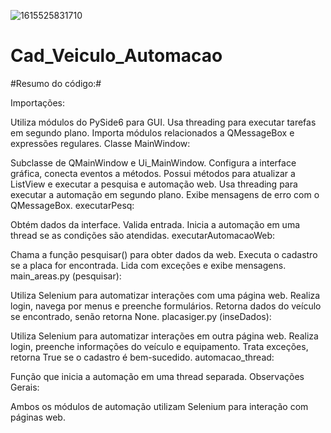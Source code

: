 ![1615525831710](https://github.com/Bruno-Luiz-CNR/Cad_Veiculo_Automacao/assets/115126390/8a305ec1-e6ce-4370-baba-64a4dd606aea)



# Cad_Veiculo_Automacao

#Resumo do código:#

Importações:

Utiliza módulos do PySide6 para GUI.
Usa threading para executar tarefas em segundo plano.
Importa módulos relacionados a QMessageBox e expressões regulares.
Classe MainWindow:

Subclasse de QMainWindow e Ui_MainWindow.
Configura a interface gráfica, conecta eventos a métodos.
Possui métodos para atualizar a ListView e executar a pesquisa e automação web.
Usa threading para executar a automação em segundo plano.
Exibe mensagens de erro com o QMessageBox.
executarPesq:

Obtém dados da interface.
Valida entrada.
Inicia a automação em uma thread se as condições são atendidas.
executarAutomacaoWeb:

Chama a função pesquisar() para obter dados da web.
Executa o cadastro se a placa for encontrada.
Lida com exceções e exibe mensagens.
main_areas.py (pesquisar):

Utiliza Selenium para automatizar interações com uma página web.
Realiza login, navega por menus e preenche formulários.
Retorna dados do veículo se encontrado, senão retorna None.
placasiger.py (inseDados):

Utiliza Selenium para automatizar interações em outra página web.
Realiza login, preenche informações do veículo e equipamento.
Trata exceções, retorna True se o cadastro é bem-sucedido.
automacao_thread:

Função que inicia a automação em uma thread separada.
Observações Gerais:

Ambos os módulos de automação utilizam Selenium para interação com páginas web.


